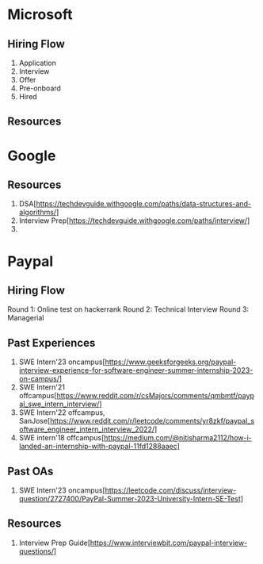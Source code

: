 # Microsoft

## Hiring Flow
1. Application
2. Interview
3. Offer
4. Pre-onboard
5. Hired

## Resources






# Google

## Resources
1. DSA[https://techdevguide.withgoogle.com/paths/data-structures-and-algorithms/]
2. Interview Prep[https://techdevguide.withgoogle.com/paths/interview/]
3. 




# Paypal

## Hiring Flow
Round 1: Online test on hackerrank
Round 2: Technical Interview
Round 3: Managerial

## Past Experiences
1. SWE Intern'23 oncampus[https://www.geeksforgeeks.org/paypal-interview-experience-for-software-engineer-summer-internship-2023-on-campus/]
2. SWE Intern'21 offcampus[https://www.reddit.com/r/csMajors/comments/qmbmtf/paypal_swe_intern_interview/]
3. SWE Intern'22 offcampus, SanJose[https://www.reddit.com/r/leetcode/comments/yr8zkf/paypal_software_engineer_intern_interview_2022/]
4. SWE intern'18 offcampus[https://medium.com/@nitisharma2112/how-i-landed-an-internship-with-paypal-11fd1288aaec]

## Past OAs
1. SWE Intern'23 oncampus[https://leetcode.com/discuss/interview-question/2727400/PayPal-Summer-2023-University-Intern-SE-Test]


## Resources
1. Interview Prep Guide[https://www.interviewbit.com/paypal-interview-questions/]

